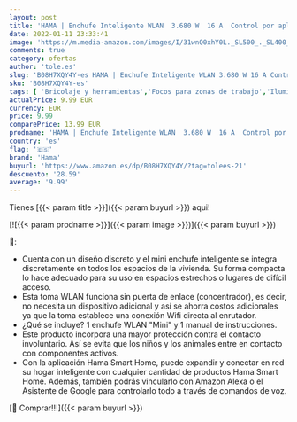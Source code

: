 ```yaml
---
layout: post
title: 'HAMA | Enchufe Inteligente WLAN  3.680 W  16 A  Control por aplicación o por voz  Color Blanco'
date: 2022-01-11 23:33:41
image: 'https://m.media-amazon.com/images/I/31wnQ0xhY0L._SL500_._SL400_.jpg'
comments: true
category: ofertas
author: 'tole.es'
slug: 'B08H7XQY4Y-es HAMA | Enchufe Inteligente WLAN 3.680 W 16 A Control por...'
sku: 'B08H7XQY4Y-es'
tags: [ 'Bricolaje y herramientas','Focos para zonas de trabajo','Iluminación de áreas de trabajo','Suministros de construcción','enchufe','hama','inteligente', ]
actualPrice: 9.99 EUR
currency: EUR
price: 9.99
comparePrice: 13.99 EUR
prodname: 'HAMA | Enchufe Inteligente WLAN  3.680 W  16 A  Control por aplicación o por voz  Color Blanco'
country: 'es'
flag: '🇪🇸'
brand: 'Hama'
buyurl: 'https://www.amazon.es/dp/B08H7XQY4Y/?tag=tolees-21'
descuento: '28.59'
average: '9.99'
---
```


Tienes [{{< param title >}}]({{< param buyurl >}}) aqui!

[![{{< param prodname >}}]({{< param image >}})]({{< param buyurl >}})

🔎:

- Cuenta con un diseño discreto y el mini enchufe inteligente se integra discretamente en todos los espacios de la vivienda. Su forma compacta lo hace adecuado para su uso en espacios estrechos o lugares de difícil acceso.
- Esta toma WLAN funciona sin puerta de enlace (concentrador), es decir, no necesita un dispositivo adicional y así se ahorra costos adicionales ya que la toma establece una conexión Wifi directa al enrutador.
- ¿Qué se incluye? 1 enchufe WLAN "Mini" y 1 manual de instrucciones.
- Este producto incorpora una mayor protección contra el contacto involuntario. Así se evita que los niños y los animales entre en contacto con componentes activos.
- Con la aplicación Hama Smart Home, puede expandir y conectar en red su hogar inteligente con cualquier cantidad de productos Hama Smart Home. Además, también podrás vincularlo con Amazon Alexa o el Asistente de Google para controlarlo todo a través de comandos de voz.

[🛒 Comprar!!!]({{< param buyurl >}})
